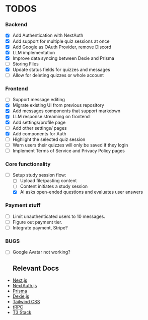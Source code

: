 
# TODOS

### Backend
- [x] Add Authentication with NextAuth
- [x] Add support for multiple quiz sessions at once
- [x] Add Google as OAuth Provider, remove Discord
- [x] LLM implementation
- [x] Improve data syncing between Dexie and Prisma
- [ ] Storing Files
- [x] Update status fields for quizzes and messages
- [ ] Allow for deleting quizzes or whole account

### Frontend
- [ ] Support message editing
- [x] Migrate existing UI from previous repository
- [x] Add messages components that support markdown
- [x] LLM response streaming on frontend
- [x] Add settings/profile page
- [ ] Add other settings/ pages
- [x] Add components for Auth
- [ ] Highlight the selected quiz session
- [ ] Warn users their quizzes will only be saved if they login
- [ ] Implement Terms of Service and Privacy Policy pages

### Core functionality
- [ ] Setup study session flow:
  - [ ] Upload file/pasting content
  - [ ] Content initiates a study session
  - [x] AI asks open-ended questions and evaluates user answers

### Payment stuff
- [ ] Limit unauthenticated users to 10 messages.
- [ ] Figure out payment tier.
- [ ] Integrate payment, Stripe?

### BUGS
- [ ] Google Avatar not working?

  ## Relevant Docs
- [Next.js](https://nextjs.org)
- [NextAuth.js](https://next-auth.js.org)
- [Prisma](https://prisma.io)
- [Dexie.js](https://dexie.org/docs/)
- [Tailwind CSS](https://tailwindcss.com)
- [tRPC](https://trpc.io)
- [T3 Stack](https://create.t3.gg/)
